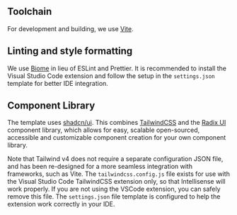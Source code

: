 ## Toolchain
For development and building, we use [Vite](https://vite.dev/).

## Linting and style formatting
We use [Biome](https://biomejs.dev/guides/getting-started/) in lieu of ESLint and Prettier. It is recommended to install the Visual Studio Code extension and follow the setup in the `settings.json` template for better IDE integration.

## Component Library
The template uses [shadcn/ui](https://ui.shadcn.com/docs). This combines [TailwindCSS](https://tailwindcss.com/docs/installation/using-vite) and the [Radix UI](https://www.radix-ui.com/) component library, which allows for easy, scalable open-sourced, accessible and customizable component creation for your own component library.

Note that Tailwind v4 does not require a separate configuration JSON file, and has been re-designed for a more seamless integration with frameworks, such as Vite. The `tailwindcss.config.js` file exists for use with the Visual Studio Code TailwindCSS extension only, so that Intellisense will work properly. If you are not using the VSCode extension, you can safely remove this file. The `settings.json` file template is configured to help the extension work correctly in your IDE.

